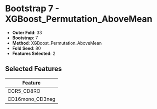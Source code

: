 # Bootstrap 7 - XGBoost_Permutation_AboveMean

- **Outer Fold**: 33
- **Bootstrap**: 7
- **Method**: XGBoost_Permutation_AboveMean
- **Fold Seed**: 80
- **Features Selected**: 2

## Selected Features

| Feature |
|---------|
| CCR5_CD8RO |
| CD16mono_CD3neg |
